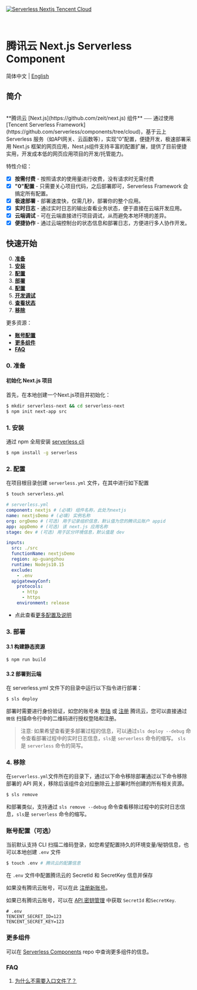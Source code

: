 [![Serverless Nextjs Tencent Cloud](https://img.serverlesscloud.cn/2020224/1582553715762-next.js_%E9%95%BF.png)](http://serverless.com)

&nbsp;

# 腾讯云 Next.js Serverless Component

简体中文 | [English](https://github.com/serverless-components/tencent-nextjs/blob/v2/README.en.md)

## 简介

<br/>
**腾讯云 [Next.js](https://github.com/zeit/next.js) 组件** ⎯⎯⎯ 通过使用 [Tencent Serverless Framework](https://github.com/serverless/components/tree/cloud)，基于云上 Serverless 服务（如API网关、云函数等），实现“0”配置，便捷开发，极速部署采用 Next.js 框架的网页应用，Nest.js组件支持丰富的配置扩展，提供了目前便捷实用，开发成本低的网页应用项目的开发/托管能力。
<br/>

特性介绍：

- [x] **按需付费** - 按照请求的使用量进行收费，没有请求时无需付费
- [x] **"0"配置** - 只需要关心项目代码，之后部署即可，Serverless Framework 会搞定所有配置。
- [x] **极速部署** - 部署速度快，仅需几秒，部署你的整个应用。
- [x] **实时日志** - 通过实时日志的输出查看业务状态，便于直接在云端开发应用。
- [x] **云端调试** - 可在云端直接进行项目调试，从而避免本地环境的差异。
- [x] **便捷协作** - 通过云端控制台的状态信息和部署日志，方便进行多人协作开发。

## 快速开始

0. [**准备**](#0-准备)
1. [**安装**](#1-安装)
2. [**配置**](#2-配置)
3. [**部署**](#3-部署)
4. [**配置**](#4-配置)
5. [**开发调试**](#5-开发调试)
6. [**查看状态**](#6-查看状态)
7. [**移除**](#7-移除)

更多资源：

- [**账号配置**](#账号配置（可选）)
- [**更多组件**](#更多组件)
- [**FAQ**](#FAQ)

### 0. 准备

#### 初始化 Next.js 项目

首先，在本地创建一个Next.js项目并初始化：
```bash
$ mkdir serverless-next && cd serverless-next
$ npm init next-app src
```

### 1. 安装

通过 npm 全局安装 [serverless cli](https://github.com/serverless/serverless)

```bash
$ npm install -g serverless
```

### 2. 配置

在项目根目录创建 `serverless.yml` 文件，在其中进行如下配置

```bash
$ touch serverless.yml
```

```yml
# serverless.yml
component: nextjs # (必填) 组件名称，此处为nextjs
name: nextjsDemo # (必填) 实例名称
org: orgDemo # (可选) 用于记录组织信息，默认值为您的腾讯云账户 appid
app: appDemo # (可选) 该 next.js 应用名称
stage: dev # (可选) 用于区分环境信息，默认值是 dev

inputs:
  src: ./src
  functionName: nextjsDemo
  region: ap-guangzhou
  runtime: Nodejs10.15
  exclude:
    - .env
  apigatewayConf:
    protocols:
      - http
      - https
    environment: release
```

- 点此查看[更多配置及说明](https://github.com/serverless-components/tencent-nextjs/tree/v2/docs/configure.md)

### 3. 部署

#### 3.1 构建静态资源

```bash
$ npm run build
```

#### 3.2 部署到云端

在 serverless.yml 文件下的目录中运行以下指令进行部署：
```bash
$ sls deploy
```

部署时需要进行身份验证，如您的账号未 [登陆](https://cloud.tencent.com/login) 或 [注册](https://cloud.tencent.com/register) 腾讯云，您可以直接通过 `微信` 扫描命令行中的二维码进行授权登陆和注册。

> 注意: 如果希望查看更多部署过程的信息，可以通过`sls deploy --debug` 命令查看部署过程中的实时日志信息，`sls`是 `serverless` 命令的缩写。
`sls` 是 `serverless` 命令的简写。

### 4. 移除

在`serverless.yml`文件所在的目录下，通过以下命令移除部署通过以下命令移除部署的 API 网关，移除后该组件会对应删除云上部署时所创建的所有相关资源。

```bash
$ sls remove
```
和部署类似，支持通过 `sls remove --debug` 命令查看移除过程中的实时日志信息，`sls`是 `serverless` 命令的缩写。

### 账号配置（可选）

当前默认支持 CLI 扫描二维码登录，如您希望配置持久的环境变量/秘钥信息，也可以本地创建 `.env` 文件

```bash
$ touch .env # 腾讯云的配置信息
```

在 `.env` 文件中配置腾讯云的 SecretId 和 SecretKey 信息并保存

如果没有腾讯云账号，可以在此 [注册新账号](https://cloud.tencent.com/register)。

如果已有腾讯云账号，可以在 [API 密钥管理](https://console.cloud.tencent.com/cam/capi) 中获取 `SecretId` 和`SecretKey`.

```text
# .env
TENCENT_SECRET_ID=123
TENCENT_SECRET_KEY=123
```

### 更多组件

可以在 [Serverless Components](https://github.com/serverless/components) repo 中查询更多组件的信息。

### FAQ

1. [为什么不需要入口文件了？](https://github.com/serverless-components/tencent-nextjs/issues/1)

